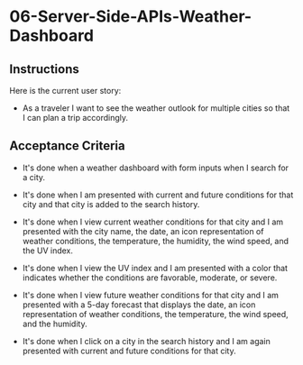 # 06-Server-Side-APIs-Weather-Dashboard

## Instructions

Here is the current user story: 

* As a traveler I want to see the weather outlook for multiple cities so that I can plan a trip accordingly.


## Acceptance Criteria

* It's done when a weather dashboard with form inputs when I search for a city.

* It's done when I am presented with current and future conditions for that city and that city is added to the search history.

* It's done when I view current weather conditions for that city and I am presented with the city name, the date, an icon representation of weather conditions, the temperature, the humidity, the wind speed, and the UV index. 

* It's done when I view the UV index and I am presented with a color that indicates whether the conditions are favorable, moderate, or severe.

* It's done when I view future weather conditions for that city and I am presented with a 5-day forecast that displays the date, an icon representation of weather conditions, the temperature, the wind speed, and the humidity. 

* It's done when I click on a city in the search history and I am again presented with current and future conditions for that city.


